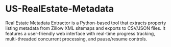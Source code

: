 # US-RealEstate-Metadata
Real Estate Metadata Extractor is a Python-based tool that extracts property listing metadata from Zillow XML sitemaps and exports to CSV/JSON files. It features a user-friendly web interface with real-time progress tracking, multi-threaded concurrent processing, and pause/resume controls.
